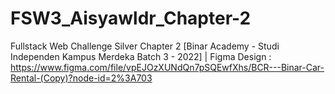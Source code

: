 # FSW3_Aisyawldr_Chapter-2
Fullstack Web Challenge Silver Chapter 2 [Binar Academy - Studi Independen Kampus Merdeka Batch 3 - 2022] | Figma Design : https://www.figma.com/file/vpEJOzXUNdQn7pSQEwfXhs/BCR---Binar-Car-Rental-(Copy)?node-id=2%3A703
